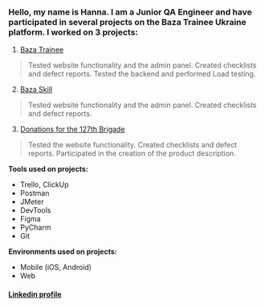 ### Hello, my name is Hanna. I am a Junior QA Engineer and have participated in several projects on the Baza Trainee Ukraine platform. I worked on 3 projects:

1. [Baza Trainee](https://github.com/HannaVasylenko/Projects/blob/master/Baza%20Trainee/Baza%20Trainee.md)
> Tested website functionality and the admin panel. Created checklists and defect reports. Tested the backend and performed Load testing.

2. [Baza Skill](https://baza-skill.com.ua)
> Tested website functionality and the admin panel. Created checklists and defect reports.

3. [Donations for the 127th Brigade](https://127-zbir.vercel.app/)
> Tested the website functionality. Created checklists and defect reports. Participated in the creation of the product description.

**Tools used on projects:**

- Trello, ClickUp
- Postman
- JMeter
- DevTools
- Figma
- PyCharm
- Git

**Environments used on projects:**

- Mobile (iOS, Android)
- Web

#### [Linkedin profile](https://www.linkedin.com/in/hanna-vasylenko-17a1b6222/)
